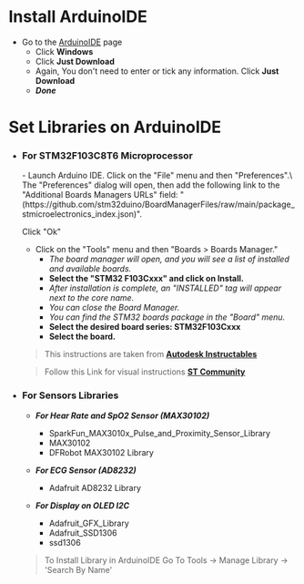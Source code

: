 # Install ArduinoIDE
- Go to the [ArduinoIDE](https://www.arduino.cc/en/software) page
    - Click **Windows**
    - Click **Just Download**
    - Again, You don't need to enter or tick any information. Click **Just Download**
    - ***Done***

# Set Libraries on ArduinoIDE
- <h3>For STM32F103C8T6 Microprocessor</h3>
  - Launch Arduino IDE. Click on the "File" menu and then "Preferences".\
      The "Preferences" dialog will open, then add the following link to the "Additional Boards Managers URLs" field:
   "(https://github.com/stm32duino/BoardManagerFiles/raw/main/package_stmicroelectronics_index.json)". 
    
    Click "Ok"
  - Click on the "Tools" menu and then "Boards > Boards Manager." 
    - _The board manager will open, and you will see a list of installed and available boards._ 
    - **Select the "STM32 F103Cxxx" and click on Install.** 
    - _After installation is complete, an "INSTALLED" tag will appear next to the core name._ 
    - _You can close the Board Manager._ 
    - _You can find the STM32 boards package in the "Board" menu._ 
    - **Select the desired board series: STM32F103Cxxx** 
    - **Select the board.** 
  > This instructions are taken from [**Autodesk Instructables**](https://www.instructables.com/Getting-Started-With-Stm32-Using-Arduino-IDE/)

  > Follow this Link for visual instructions [**ST Community**](https://community.st.com/t5/stm32-mcus/how-to-program-and-debug-the-stm32-using-the-arduino-ide/ta-p/608514)


- <h3>For Sensors Libraries</h3>

  - ***For Hear Rate and SpO2 Sensor (MAX30102)***
      - SparkFun_MAX3010x_Pulse_and_Proximity_Sensor_Library
      - MAX30102
      - DFRobot MAX30102 Library

  - ***For ECG Sensor (AD8232)***
      - Adafruit AD8232 Library

  - ***For Display on OLED I2C***
      - Adafruit_GFX_Library
      - Adafruit_SSD1306
      - ssd1306

   > To Install Library in ArduinoIDE Go To Tools -> Manage Library -> 'Search By Name'

